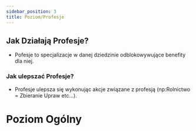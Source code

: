 ```yaml
---
sidebar_position: 3
title: Poziom/Profesje
---
```

## Jak Działają Profesje?
- Pofesje to specjalizacje w danej dziedzinie odblokowywujące benefity dla niej.
### Jak ulepszać Profesje?
- Profesje ulepsza się wykonując akcje związane z profesją (np:Rolnictwo = Zbieranie Upraw etc...).
# Poziom Ogólny

